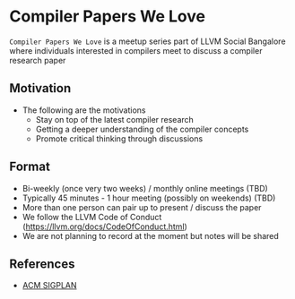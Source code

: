 # Compiler Papers We Love

`Compiler Papers We Love` is a meetup series part of LLVM Social Bangalore where individuals interested in compilers meet to discuss a compiler research paper

## Motivation

- The following are the motivations
  * Stay on top of the latest compiler research
  * Getting a deeper understanding of the compiler concepts
  * Promote critical thinking through discussions 

## Format

- Bi-weekly (once very two weeks) / monthly online meetings (TBD)
- Typically 45 minutes - 1 hour meeting (possibly on weekends) (TBD)
- More than one person can pair up to present / discuss the paper
- We follow the LLVM Code of Conduct (https://llvm.org/docs/CodeOfConduct.html)
- We are not planning to record at the moment but notes will be shared

## References

- [ACM SIGPLAN](https://www.sigplan.org/Conferences/)
